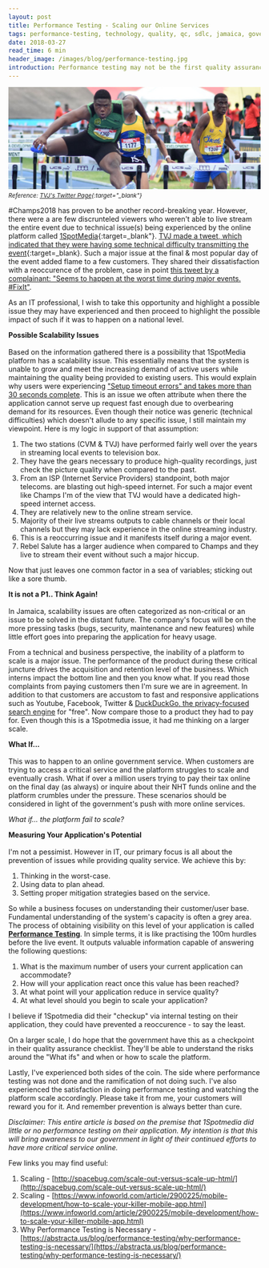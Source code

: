 ```yaml
---
layout: post
title: Performance Testing - Scaling our Online Services
tags: performance-testing, technology, quality, qc, sdlc, jamaica, government, scaling
date: 2018-03-27
read_time: 6 min
header_image: /images/blog/performance-testing.jpg
introduction: Performance testing may not be the first quality assurance step companies think about when they are creating a product/service for online users. However time and time again it has proven to be the prerequisite when measuring quality. This is an article outlining the possible reason(s) why 1Spotmedia.com streaming service crashed during the heights of the #Champs2018 and how this could happen to our essential online services. 
---
```



!["The Blog"](/images/blog/performance_testing.jpg "Top Jamaican Sprinter Champs2018")
<small>*Reference: [TVJ's Twitter Page][head_image]{:target="_blank"}*</small>

\#Champs2018 has proven to be another record-breaking year. However, there were a are few discrunteled viewers who weren't able to live stream the entire event due to technical issue(s) being experienced by the online platform called [1SpotMedia](https://www.1spotmedia.com/#!/){:target=_blank"}. [TVJ made a tweet, which indicated that they were having some technical difficulty transmitting the event](https://twitter.com/garveygirl/status/977767402803990528){:target=_blank}. Such a major issue at the final & most popular day of the event added flame to a few customers. They shared their dissatisfaction with a reoccurence of the problem, case in point [this tweet by a complainant: "Seems to happen at the worst time during major events. #FixIt"](https://twitter.com/garveygirl/status/977767402803990528).

As an IT professional, I wish to take this opportunity and highlight a possible issue they may have experienced and then proceed to highlight the possible impact of such if it was to happen on a national level.

**Possible Scalability Issues**
<br/>
<br/>
Based on the information gathered there is a possibility that 1SpotMedia platform has a scalability issue. This essentially means that the system is unable to grow and meet the increasing demand of active users while maintaining the quality being provided to existing users. This would explain why users were experiencing ["Setup timeout errors" and takes more than 30 seconds complete](https://twitter.com/alanzo_redz/status/976837821808947201). This is an issue we often attribute when there the application cannot serve up request fast enough due to overbearing demand for its resources. Even though their notice was generic (technical difficulties) which doesn't allude to any specific issue, I still maintain my viewpoint. Here is my logic in support of that assumption:

1. The two stations (CVM & TVJ) have performed fairly well over the years in streaming local events to television box.
2. They have the gears necessary to produce high-quality recordings, just check the picture quality when compared to the past.
3. From an ISP (Internet Service Providers) standpoint, both major telecoms. are blasting out high-speed internet. For such a major event like Champs I'm of the view that TVJ would have a dedicated high-speed internet access.
4. They are relatively new to the online stream service.
5. Majority of their live streams outputs to cable channels or their local channels but they may lack experience in the online streaming industry.
6. This is a reoccurring issue and it manifests itself during a major event.
7. Rebel Salute has a larger audience when compared to Champs and they live to stream their event without such a major hiccup.

Now that just leaves one common factor in a sea of variables; sticking out like a sore thumb.


**It is not a P1.. Think Again!**
<br/>
<br/>
In Jamaica, scalability issues are often categorized as non-critical or an issue to be solved in the distant future. The company's focus will be on the more pressing tasks (bugs, security, maintenance and new features) while little effort goes into preparing the application for heavy usage.

From a technical and business perspective, the inability of a platform to scale is a major issue. The performance of the product during these critical juncture drives the acquisition and retention level of the business. Which interns impact the bottom line and then you know what. If you read those complaints from paying customers then I'm sure we are in agreement. In addition to that customers are accustom to fast and responsive applications such as Youtube, Facebook, Twitter & [DuckDuckGo, the privacy-focused search engine](https://duckduckgo.com/) for "free". Now compare those to a product they had to pay for. Even though this is a 1Spotmedia issue, it had me thinking on a larger scale. 


**What If...**
<br/>
<br/>
This was to happen to an online government service. When customers are trying to access a critical service and the platform struggles to scale and eventually crash. What if over a million users trying to pay their tax online on the final day (as always) or inquire about their NHT funds online and the platform crumbles under the pressure. These scenarios should be considered in light of the government's push with more online services.


_What if... the platform fail to scale?_


**Measuring Your Application's Potential**
<br/>
<br/>
I'm not a pessimist. However in IT, our primary focus is all about the prevention of issues while providing quality service. We achieve this by:

1. Thinking in the worst-case.
2. Using data to plan ahead.
3. Setting proper mitigation strategies based on the service.


So while a business focuses on understanding their customer/user base. Fundamental understanding of the system's capacity is often a grey area. The process of obtaining visibility on this level of your application is called [**Performance Testing**](http://www.softwaretestinghelp.com/what-is-performance-testing-load-testing-stress-testing/). In simple terms, it is like practising the 100m hurdles before the live event. It outputs valuable information capable of answering the following questions:

1. What is the maximum number of users your current application can accommodate?
2. How will your application react once this value has been reached?
3. At what point will your application reduce in service quality?
4. At what level should you begin to scale your application?

I believe if 1Spotmedia did their "checkup" via internal testing on their application, they could have prevented a reoccurence - to say the least. 

On a larger scale, I do hope that the government have this as a checkpoint in their quality assurance checklist. They'll be able to understand the risks around the "What ifs" and when or how to scale the platform.

Lastly, I've experienced both sides of the coin. The side where performance testing was not done and the ramification of not doing such. I've also experienced the satisfaction in doing performance testing and watching the platform scale accordingly. Please take it from me, your customers will reward you for it. And remember prevention is always better than cure.

_Disclaimer: This entire article is based on the premise that 1Spotmedia did little or no performance testing on their application. My intention is that this will bring awareness to our government in light of their continued efforts to have more critical service online._

Few links you may find useful:

1. Scaling - [http://spacebug.com/scale-out-versus-scale-up-html/](http://spacebug.com/scale-out-versus-scale-up-html/)
2. Scaling - [https://www.infoworld.com/article/2900225/mobile-development/how-to-scale-your-killer-mobile-app.html](https://www.infoworld.com/article/2900225/mobile-development/how-to-scale-your-killer-mobile-app.html)
3. Why Performance Testing is Necessary - [https://abstracta.us/blog/performance-testing/why-performance-testing-is-necessary/](https://abstracta.us/blog/performance-testing/why-performance-testing-is-necessary/) 


[head_image]: https://twitter.com/televisionjam/status/977655604612423680
